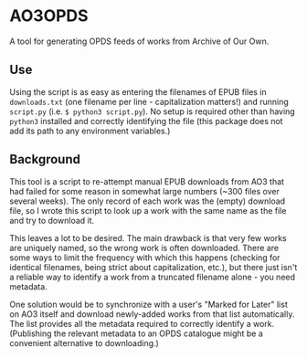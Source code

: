 # AO3OPDS
A tool for generating OPDS feeds of works from Archive of Our Own.

## Use
Using the script is as easy as entering the filenames of EPUB files in
`downloads.txt` (one filename per line - capitalization matters!) and
running `script.py` (i.e. `$ python3 script.py`). No setup is required
other than having `python3` installed and correctly identifying the file
(this package does not add its path to any environment variables.)

## Background
This tool is a script to re-attempt manual EPUB downloads from AO3
that had failed for some reason in somewhat large numbers (~300 files
over several weeks). The only record of each work was the (empty)
download file, so I wrote this script to look up a work with the same
name as the file and try to download it.

This leaves a lot to be desired. The main drawback is that very few
works are uniquely named, so the wrong work is often downloaded.
There are some ways to limit the frequency with which this happens
(checking for identical filenames, being strict about capitalization,
etc.), but there just isn't a reliable way to identify a work from a
truncated filename alone - you need metadata.

One solution would be to synchronize with a user's "Marked for Later"
list on AO3 itself and download newly-added works from that list
automatically. The list provides all the metadata required to correctly
identify a work. (Publishing the relevant metadata to an OPDS catalogue
might be a convenient alternative to downloading.)
